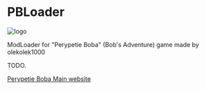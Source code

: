 # PBLoader 

![logo](https://cdn.discordapp.com/icons/508653355501879296/86588dbb7443811b2ed2824a1d6f06cc.png)

ModLoader for "Perypetie Boba" (Bob's Adventure) game made by olekolek1000

TODO.

[Perypetie Boba Main website](https://pb.olekolek1000.pl/)
